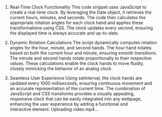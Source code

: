 1. Real-Time Clock Functionality
This code snippet uses JavaScript to create a real-time clock. By leveraging the Date object, it retrieves the current hours, minutes, and seconds. The code then calculates the appropriate rotation angles for each clock hand and applies these transformations using CSS. The clock updates every second, ensuring the displayed time is always accurate and up-to-date.

2. Dynamic Rotation Calculations
The script dynamically computes rotation angles for the hour, minute, and second hands. The hour hand rotates based on both the current hour and minute, ensuring smooth transitions. The minute and second hands rotate proportionally to their respective values. These calculations enable the clock hands to move fluidly, closely mimicking the behavior of an analog clock.

3. Seamless User Experience
Using setInterval, the clock hands are updated every 1000 milliseconds, ensuring continuous movement and an accurate representation of the current time. The combination of JavaScript and CSS transforms provides a visually appealing, responsive clock that can be easily integrated into any webpage, enhancing the user experience by adding a functional and interactive element.
Uploading video.mp4…

